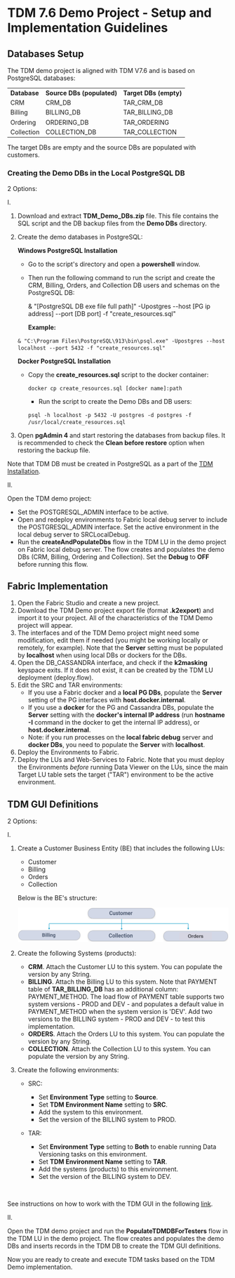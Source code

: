 # TDM 7.6 Demo Project - Setup and Implementation Guidelines

## Databases Setup

The TDM demo project is aligned with TDM V7.6 and is based on PostgreSQL databases:

<table>
<tr>
<td><strong>Database</strong></td>
<td><strong>Source DBs (populated)</strong></td>
<td><strong>Target DBs (empty)</strong></td>
</tr>
<tr>
<td>CRM</td>
<td>CRM_DB</td>
<td>TAR_CRM_DB</td>
</tr>
<tr>
<td>Billing</td>
<td>BILLING_DB</td>
<td>TAR_BILLING_DB</td>
</tr>
<tr>
<td>Ordering</td>
<td>ORDERING_DB</td>
<td>TAR_ORDERING</td>
</tr>
<tr>
<td>Collection</td>
<td>COLLECTION_DB</td>
<td>TAR_COLLECTION</td>
</tr>
</table>

The target DBs are empty and the source DBs are populated with customers.

### Creating the Demo DBs in the Local PostgreSQL DB

2 Options:

I.

1. Download and extract **TDM_Demo_DBs.zip** file. This file contains the SQL script and the DB backup files from the **Demo DBs** directory.

2. Create the demo databases in PostgreSQL: 

   **Windows PostgreSQL Installation**

   - Go to the script's directory and open a **powershell** window. 
   - Then run the following command to run the script and create the CRM, Billing, Orders, and Collection DB users and schemas on the PostgreSQL DB:

     & "[PostgreSQL DB exe file full path]" -Upostgres --host [PG ip address] --port [DB port] -f "create_resources.sql"

     **Example:** 

   ```
   & "C:\Program Files\PostgreSQL\913\bin\psql.exe" -Upostgres --host localhost --port 5432 -f "create_resources.sql"
   ```

   **Docker PostgreSQL Installation**

   - Copy the **create_resources.sql** script to the docker container:

     ```
     docker cp create_resources.sql [docker name]:path 
     ```

     - Run the script to create the Demo DBs and DB users: 	

     ```
     psql -h localhost -p 5432 -U postgres -d postgres -f /usr/local/create_resources.sql
     ```


3. Open **pgAdmin 4** and start restoring the databases from backup files. It is recommended to check the **Clean before restore** option when restoring the backup file.

Note that TDM DB must be created in PostgreSQL as a part of the [TDM Installation](/articles/TDM/tdm_configuration/01_tdm_installation.md#create-the-tdm-postgresql-db-in-case-of-new-installation).



II.

Open the TDM demo project:

- Set the POSTGRESQL_ADMIN interface to be active.
- Open and redeploy environments to Fabric local debug server to include the  POSTGRESQL_ADMIN interface. Set the active environment in the local debug server to SRCLocalDebug.
- Run the **createAndPopulateDbs** flow in the TDM LU in the demo project on Fabric local debug server. The flow creates and populates the demo DBs (CRM, Billing, Ordering and Collection). Set the **Debug** to **OFF** before running this flow. 



## Fabric Implementation

1. Open the Fabric Studio and create a new project.
2. Download the TDM Demo project export file (format **.k2export**) and import it to your project. All of the characteristics of the TDM Demo project will appear. 
3. The interfaces and of the TDM Demo project might need some modification, edit them if needed (you might be working locally or remotely, for example).  Note that the **Server** setting must be populated by **localhost** when using local DBs or dockers for the DBs.
4. Open the DB_CASSANDRA interface, and check if the **k2masking** keyspace exits. If it does not exist, it can be created by the TDM LU deployment (deploy.flow). 
5. Edit the SRC and TAR environments: 
   - If you use a Fabric docker and a **local PG DBs**, populate the **Server** setting of the PG interfaces with **host.docker.internal**.
   - If you use a **docker** for the PG and Cassandra DBs, populate the **Server** setting with the **docker's internal IP address** (run **hostname -I** command in the docker to get the internal IP address), or **host.docker.internal**.
   - Note: if you run processes on the **local fabric debug** server and **docker DBs**, you need to populate the **Server** with **localhost**.
6. Deploy the Environments to Fabric.
7. Deploy the LUs and Web-Services to Fabric. Note that you must deploy the Environments *before* running Data Viewer on the LUs, since the main Target LU table sets the target ("TAR") environment to be the active environment.

##  TDM GUI Definitions

2 Options:

I.

1. Create a Customer Business Entity (BE) that includes the following LUs:
   - Customer
   - Billing
   - Orders
   - Collection

   Below is the BE's structure:

   ![Customer BE](images/Customer_demo_BE.png)

2. Create the following Systems (products):  

   - **CRM**. Attach the Customer LU to this system. You can populate the version by any String.
   - **BILLING**. Attach the Billing LU to this system. Note that PAYMENT table of **TAR_BILLING_DB** has an additional column: PAYMENT_METHOD.  The load flow of PAYMENT table supports two system versions - PROD and DEV - and populates a default value in PAYMENT_METHOD when the system version is 'DEV'. Add two versions to the BILLING system - PROD and DEV - to test this implementation.
   - **ORDERS**. Attach the Orders LU to this system. You can populate the version by any String.
   - **COLLECTION**. Attach the Collection LU to this system. You can populate the version by any String.

3. Create the following environments:

   - SRC:

     - Set  **Environment Type** setting to **Source**.
     - Set  **TDM Environment Name** setting to **SRC**.
     - Add the system to this environment.
     - Set the version of the BILLING system to PROD.

   - TAR:

     - Set  **Environment Type** setting to **Both** to enable running Data Versioning tasks on this environment.
     - Set  **TDM Environment Name** setting to **TAR**.
     - Add the systems (products) to this environment.
     - Set the version of the BILLING system to DEV.


​     

See instructions on how to work with the TDM GUI in the following [link](/articles/TDM/tdm_gui/README.md).



II. 

Open the TDM demo project and run the **PopulateTDMDBForTesters** flow in the TDM LU in the demo project. The flow creates and populates the demo DBs and inserts records in the TDM DB to create the TDM GUI definitions.



Now you are ready to create and execute TDM tasks based on the TDM Demo implementation.

